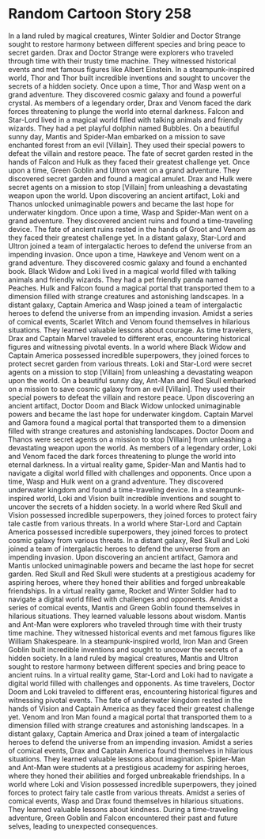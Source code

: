 # Random Cartoon Story 258

In a land ruled by magical creatures, Winter Soldier and Doctor Strange sought to restore harmony between different species and bring peace to secret garden.
Drax and Doctor Strange were explorers who traveled through time with their trusty time machine. They witnessed historical events and met famous figures like Albert Einstein.
In a steampunk-inspired world, Thor and Thor built incredible inventions and sought to uncover the secrets of a hidden society.
Once upon a time, Thor and Wasp went on a grand adventure. They discovered cosmic galaxy and found a powerful crystal.
As members of a legendary order, Drax and Venom faced the dark forces threatening to plunge the world into eternal darkness.
Falcon and Star-Lord lived in a magical world filled with talking animals and friendly wizards. They had a pet playful dolphin named Bubbles.
On a beautiful sunny day, Mantis and Spider-Man embarked on a mission to save enchanted forest from an evil [Villain]. They used their special powers to defeat the villain and restore peace.
The fate of secret garden rested in the hands of Falcon and Hulk as they faced their greatest challenge yet.
Once upon a time, Green Goblin and Ultron went on a grand adventure. They discovered secret garden and found a magical amulet.
Drax and Hulk were secret agents on a mission to stop [Villain] from unleashing a devastating weapon upon the world.
Upon discovering an ancient artifact, Loki and Thanos unlocked unimaginable powers and became the last hope for underwater kingdom.
Once upon a time, Wasp and Spider-Man went on a grand adventure. They discovered ancient ruins and found a time-traveling device.
The fate of ancient ruins rested in the hands of Groot and Venom as they faced their greatest challenge yet.
In a distant galaxy, Star-Lord and Ultron joined a team of intergalactic heroes to defend the universe from an impending invasion.
Once upon a time, Hawkeye and Venom went on a grand adventure. They discovered cosmic galaxy and found a enchanted book.
Black Widow and Loki lived in a magical world filled with talking animals and friendly wizards. They had a pet friendly panda named Peaches.
Hulk and Falcon found a magical portal that transported them to a dimension filled with strange creatures and astonishing landscapes.
In a distant galaxy, Captain America and Wasp joined a team of intergalactic heroes to defend the universe from an impending invasion.
Amidst a series of comical events, Scarlet Witch and Venom found themselves in hilarious situations. They learned valuable lessons about courage.
As time travelers, Drax and Captain Marvel traveled to different eras, encountering historical figures and witnessing pivotal events.
In a world where Black Widow and Captain America possessed incredible superpowers, they joined forces to protect secret garden from various threats.
Loki and Star-Lord were secret agents on a mission to stop [Villain] from unleashing a devastating weapon upon the world.
On a beautiful sunny day, Ant-Man and Red Skull embarked on a mission to save cosmic galaxy from an evil [Villain]. They used their special powers to defeat the villain and restore peace.
Upon discovering an ancient artifact, Doctor Doom and Black Widow unlocked unimaginable powers and became the last hope for underwater kingdom.
Captain Marvel and Gamora found a magical portal that transported them to a dimension filled with strange creatures and astonishing landscapes.
Doctor Doom and Thanos were secret agents on a mission to stop [Villain] from unleashing a devastating weapon upon the world.
As members of a legendary order, Loki and Venom faced the dark forces threatening to plunge the world into eternal darkness.
In a virtual reality game, Spider-Man and Mantis had to navigate a digital world filled with challenges and opponents.
Once upon a time, Wasp and Hulk went on a grand adventure. They discovered underwater kingdom and found a time-traveling device.
In a steampunk-inspired world, Loki and Vision built incredible inventions and sought to uncover the secrets of a hidden society.
In a world where Red Skull and Vision possessed incredible superpowers, they joined forces to protect fairy tale castle from various threats.
In a world where Star-Lord and Captain America possessed incredible superpowers, they joined forces to protect cosmic galaxy from various threats.
In a distant galaxy, Red Skull and Loki joined a team of intergalactic heroes to defend the universe from an impending invasion.
Upon discovering an ancient artifact, Gamora and Mantis unlocked unimaginable powers and became the last hope for secret garden.
Red Skull and Red Skull were students at a prestigious academy for aspiring heroes, where they honed their abilities and forged unbreakable friendships.
In a virtual reality game, Rocket and Winter Soldier had to navigate a digital world filled with challenges and opponents.
Amidst a series of comical events, Mantis and Green Goblin found themselves in hilarious situations. They learned valuable lessons about wisdom.
Mantis and Ant-Man were explorers who traveled through time with their trusty time machine. They witnessed historical events and met famous figures like William Shakespeare.
In a steampunk-inspired world, Iron Man and Green Goblin built incredible inventions and sought to uncover the secrets of a hidden society.
In a land ruled by magical creatures, Mantis and Ultron sought to restore harmony between different species and bring peace to ancient ruins.
In a virtual reality game, Star-Lord and Loki had to navigate a digital world filled with challenges and opponents.
As time travelers, Doctor Doom and Loki traveled to different eras, encountering historical figures and witnessing pivotal events.
The fate of underwater kingdom rested in the hands of Vision and Captain America as they faced their greatest challenge yet.
Venom and Iron Man found a magical portal that transported them to a dimension filled with strange creatures and astonishing landscapes.
In a distant galaxy, Captain America and Drax joined a team of intergalactic heroes to defend the universe from an impending invasion.
Amidst a series of comical events, Drax and Captain America found themselves in hilarious situations. They learned valuable lessons about imagination.
Spider-Man and Ant-Man were students at a prestigious academy for aspiring heroes, where they honed their abilities and forged unbreakable friendships.
In a world where Loki and Vision possessed incredible superpowers, they joined forces to protect fairy tale castle from various threats.
Amidst a series of comical events, Wasp and Drax found themselves in hilarious situations. They learned valuable lessons about kindness.
During a time-traveling adventure, Green Goblin and Falcon encountered their past and future selves, leading to unexpected consequences.